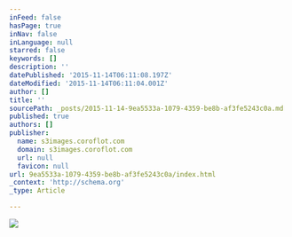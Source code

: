 ```yaml
---
inFeed: false
hasPage: true
inNav: false
inLanguage: null
starred: false
keywords: []
description: ''
datePublished: '2015-11-14T06:11:08.197Z'
dateModified: '2015-11-14T06:11:04.001Z'
author: []
title: ''
sourcePath: _posts/2015-11-14-9ea5533a-1079-4359-be8b-af3fe5243c0a.md
published: true
authors: []
publisher:
  name: s3images.coroflot.com
  domain: s3images.coroflot.com
  url: null
  favicon: null
url: 9ea5533a-1079-4359-be8b-af3fe5243c0a/index.html
_context: 'http://schema.org'
_type: Article

---
```

![](http://s3images.coroflot.com/user_files/individual_files/original_327436_bcuvfjpk5ehrugnei9h7zs8uo.jpg)